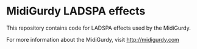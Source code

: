 # MidiGurdy LADSPA effects

This repository contains code for LADSPA effects used by the MidiGurdy.

For more information about the MidiGurdy, visit http://midigurdy.com
